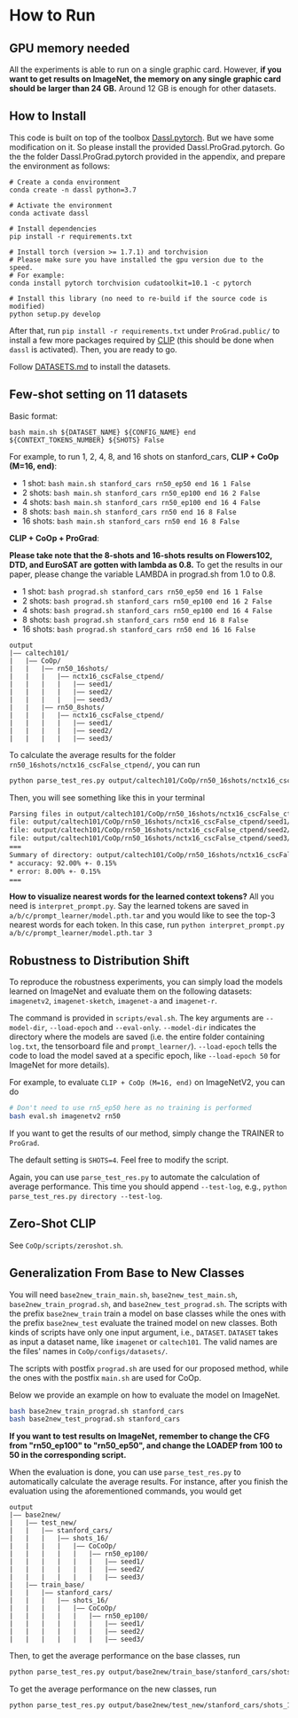 # How to Run

## GPU memory needed

All the experiments is able to run on a single graphic card. However, **if you want to get results on ImageNet, the memory on any single graphic card should be larger than 24 GB.** Around 12 GB is enough for other datasets. 


## How to Install
This code is built on top of the toolbox [Dassl.pytorch](https://github.com/KaiyangZhou/Dassl.pytorch). But we have some modification on it. So please install the provided Dassl.ProGrad.pytorch. Go the the folder Dassl.ProGrad.pytorch provided in the appendix, and prepare the environment as follows:

```
# Create a conda environment
conda create -n dassl python=3.7

# Activate the environment
conda activate dassl

# Install dependencies
pip install -r requirements.txt

# Install torch (version >= 1.7.1) and torchvision
# Please make sure you have installed the gpu version due to the speed.
# For example:
conda install pytorch torchvision cudatoolkit=10.1 -c pytorch

# Install this library (no need to re-build if the source code is modified)
python setup.py develop
```

After that, run `pip install -r requirements.txt` under `ProGrad.public/` to install a few more packages required by [CLIP](https://github.com/openai/CLIP) (this should be done when `dassl` is activated). Then, you are ready to go.

Follow [DATASETS.md](DATASETS.md) to install the datasets.

## Few-shot setting on 11 datasets

Basic format:
```
bash main.sh ${DATASET_NAME} ${CONFIG_NAME} end ${CONTEXT_TOKENS_NUMBER} ${SHOTS} False
```

For example, to run 1, 2, 4, 8, and 16 shots on stanford_cars, 
**CLIP + CoOp (M=16, end)**:

- 1 shot: `bash main.sh stanford_cars rn50_ep50 end 16 1 False`
- 2 shots: `bash main.sh stanford_cars rn50_ep100 end 16 2 False`
- 4 shots: `bash main.sh stanford_cars rn50_ep100 end 16 4 False`
- 8 shots: `bash main.sh stanford_cars rn50 end 16 8 False`
- 16 shots: `bash main.sh stanford_cars rn50 end 16 8 False`

**CLIP + CoOp + ProGrad**:

**Please take note that the 8-shots and 16-shots results on Flowers102, DTD, and EuroSAT are gotten with lambda as 0.8.** To get the results in our paper, please change the variable LAMBDA in prograd.sh from 1.0 to 0.8.

- 1 shot: `bash prograd.sh stanford_cars rn50_ep50 end 16 1 False`
- 2 shots: `bash prograd.sh stanford_cars rn50_ep100 end 16 2 False`
- 4 shots: `bash prograd.sh stanford_cars rn50_ep100 end 16 4 False`
- 8 shots: `bash prograd.sh stanford_cars rn50 end 16 8 False`
- 16 shots: `bash prograd.sh stanford_cars rn50 end 16 16 False`


```
output
|–– caltech101/
|   |–– CoOp/
|   |   |–– rn50_16shots/
|   |   |   |–– nctx16_cscFalse_ctpend/
|   |   |   |   |–– seed1/
|   |   |   |   |–– seed2/
|   |   |   |   |–– seed3/
|   |   |–– rn50_8shots/
|   |   |   |–– nctx16_cscFalse_ctpend/
|   |   |   |   |–– seed1/
|   |   |   |   |–– seed2/
|   |   |   |   |–– seed3/
```

To calculate the average results for the folder `rn50_16shots/nctx16_cscFalse_ctpend/`, you can run

```bash
python parse_test_res.py output/caltech101/CoOp/rn50_16shots/nctx16_cscFalse_ctpend
```

Then, you will see something like this in your terminal

```bash
Parsing files in output/caltech101/CoOp/rn50_16shots/nctx16_cscFalse_ctpend
file: output/caltech101/CoOp/rn50_16shots/nctx16_cscFalse_ctpend/seed1/log.txt. accuracy: 91.81%. error: 8.19%.
file: output/caltech101/CoOp/rn50_16shots/nctx16_cscFalse_ctpend/seed2/log.txt. accuracy: 92.01%. error: 7.99%.
file: output/caltech101/CoOp/rn50_16shots/nctx16_cscFalse_ctpend/seed3/log.txt. accuracy: 92.17%. error: 7.83%.
===
Summary of directory: output/caltech101/CoOp/rn50_16shots/nctx16_cscFalse_ctpend
* accuracy: 92.00% +- 0.15%
* error: 8.00% +- 0.15%
===
```

**How to visualize nearest words for the learned context tokens?** All you need is `interpret_prompt.py`. Say the learned tokens are saved in `a/b/c/prompt_learner/model.pth.tar` and you would like to see the top-3 nearest words for each token. In this case, run `python interpret_prompt.py a/b/c/prompt_learner/model.pth.tar 3`

## Robustness to Distribution Shift
To reproduce the robustness experiments, you can simply load the models learned on ImageNet and evaluate them on the following datasets: `imagenetv2`, `imagenet-sketch`, `imagenet-a` and `imagenet-r`.

The command is provided in `scripts/eval.sh`. The key arguments are `--model-dir`, `--load-epoch` and `--eval-only`. `--model-dir` indicates the directory where the models are saved (i.e. the entire folder containing `log.txt`, the tensorboard file and `prompt_learner/`). `--load-epoch` tells the code to load the model saved at a specific epoch, like `--load-epoch 50` for ImageNet for more details).

For example, to evaluate `CLIP + CoOp (M=16, end)` on ImageNetV2, you can do

```bash
# Don't need to use rn5_ep50 here as no training is performed
bash eval.sh imagenetv2 rn50
```

If you want to get the results of our method, simply change the TRAINER to `ProGrad`.

The default setting is `SHOTS=4`. Feel free to modify the script.

Again, you can use `parse_test_res.py` to automate the calculation of average performance. This time you should append `--test-log`, e.g., `python parse_test_res.py directory --test-log`.

## Zero-Shot CLIP
See `CoOp/scripts/zeroshot.sh`.

## Generalization From Base to New Classes

You will need `base2new_train_main.sh`, `base2new_test_main.sh`, `base2new_train_prograd.sh`, and `base2new_test_prograd.sh`. The scripts with the prefix `base2new_train` train a model on base classes while the ones with the prefix `base2new_test` evaluate the trained model on new classes. Both kinds of scripts have only one input argument, i.e., `DATASET`. `DATASET` takes as input a dataset name, like `imagenet` or `caltech101`. The valid names are the files' names in `CoOp/configs/datasets/`.

The scripts with postfix `prograd.sh` are used for our proposed method, while the ones with the postfix `main.sh` are used for CoOp.

Below we provide an example on how to evaluate the model on ImageNet.

```bash
bash base2new_train_prograd.sh stanford_cars
bash base2new_test_prograd.sh stanford_cars
```
**If you want to test results on ImageNet, remember to change the CFG from "rn50_ep100" to "rn50_ep50", and change the LOADEP from 100 to 50 in the corresponding script.**

When the evaluation is done, you can use `parse_test_res.py` to automatically calculate the average results. For instance, after you finish the evaluation using the aforementioned commands, you would get

```
output
|–– base2new/
|   |–– test_new/
|   |   |–– stanford_cars/
|   |   |   |–– shots_16/
|   |   |   |   |–– CoCoOp/
|   |   |   |   |   |–– rn50_ep100/
|   |   |   |   |   |   |–– seed1/
|   |   |   |   |   |   |–– seed2/
|   |   |   |   |   |   |–– seed3/
|   |–– train_base/
|   |   |–– stanford_cars/
|   |   |   |–– shots_16/
|   |   |   |   |–– CoCoOp/
|   |   |   |   |   |–– rn50_ep100/
|   |   |   |   |   |   |–– seed1/
|   |   |   |   |   |   |–– seed2/
|   |   |   |   |   |   |–– seed3/
```

Then, to get the average performance on the base classes, run

```bash
python parse_test_res.py output/base2new/train_base/stanford_cars/shots_16/CoCoOp/rn50_ep100
```

To get the average performance on the new classes, run

```bash
python parse_test_res.py output/base2new/test_new/stanford_cars/shots_16/CoCoOp/rn50_ep100 --test-log
```

